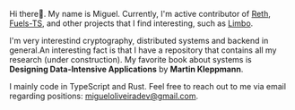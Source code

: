 Hi there👋. My name is Miguel. Currently, I'm active contributor of [Reth](https://github.com/paradigmxyz/reth), [Fuels-TS](https://github.com/FuelLabs/fuels-ts), and other projects that I find interesting, such as [Limbo](https://github.com/penberg/limbo).

I'm very interestind cryptography, distributed systems and backend in general.An interesting fact is that I have a repository that contains all my research (under construction). My favorite book about systems is **Designing Data-Intensive Applications** by **Martin Kleppmann**.

I mainly code in TypeScript and Rust. Feel free to reach out to me via email regarding positions: migueloliveiradev@gmail.com.
<!--
**mvares/mvares** is a ✨ _special_ ✨ repository because its `README.md` (this file) appears on your GitHub profile.

Here are some ideas to get you started:

- 🔭 I’m currently working on ...
- 🌱 I’m currently learning ...
- 👯 I’m looking to collaborate on ...
- 🤔 I’m looking for help with ...
- 💬 Ask me about ...
- 📫 How to reach me: ...
- 😄 Pronouns: ...
- ⚡ Fun fact: ...
-->

